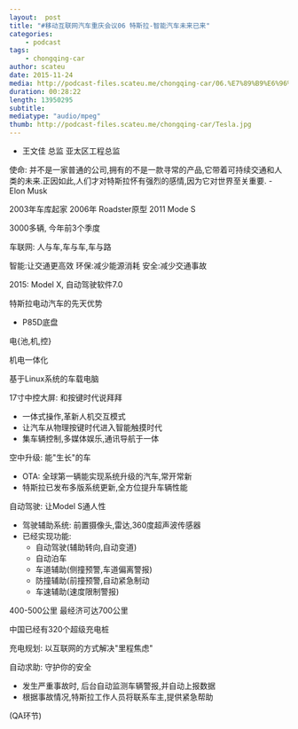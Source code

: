 ```yaml
---
layout:  post
title: "#移动互联网汽车重庆会议06 特斯拉-智能汽车未来已来"
categories:
    - podcast
tags:
    - chongqing-car
author: scateu
date: 2015-11-24
media: http://podcast-files.scateu.me/chongqing-car/06.%E7%89%B9%E6%96%AF%E6%8B%89-%E6%99%BA%E8%83%BD%E6%B1%BD%E8%BD%A6%E6%9C%AA%E6%9D%A5%E5%B7%B2%E6%9D%A5.m4a
duration: 00:28:22
length: 13950295
subtitle:
mediatype: "audio/mpeg"
thumb: http://podcast-files.scateu.me/chongqing-car/Tesla.jpg
---
```


 - 王文佳  总监  亚太区工程总监

使命: 并不是一家普通的公司,拥有的不是一款寻常的产品,它带着可持续交通和人类的未来.正因如此,人们才对特斯拉怀有强烈的感情,因为它对世界至关重要. - Elon Musk 

2003年车库起家
2006年 Roadster原型
2011 Mode S

3000多辆, 今年前3个季度


车联网: 人与车,车与车,车与路

智能:让交通更高效
环保:减少能源消耗
安全:减少交通事故

2015: Model X, 自动驾驶软件7.0


特斯拉电动汽车的先天优势

 - P85D底盘

电{池,机,控}

机电一体化

基于Linux系统的车载电脑 

17寸中控大屏: 和按键时代说拜拜
 - 一体式操作,革新人机交互模式
 - 让汽车从物理按键时代进入智能触摸时代
 - 集车辆控制,多媒体娱乐,通讯导航于一体


空中升级: 能"生长"的车
 - OTA: 全球第一辆能实现系统升级的汽车,常开常新
 - 特斯拉已发布多版系统更新,全方位提升车辆性能

自动驾驶: 让Model S通人性
 - 驾驶辅助系统: 前置摄像头,雷达,360度超声波传感器
 - 已经实现功能:
   - 自动驾驶(辅助转向,自动变道)
   - 自动泊车
   - 车道辅助(侧撞预警,车道偏离警报)
   - 防撞辅助(前撞预警,自动紧急制动
   - 车速辅助(速度限制警报)

400-500公里
最经济可达700公里

中国已经有320个超级充电桩

充电规划: 以互联网的方式解决"里程焦虑"

自动求助: 守护你的安全
 - 发生严重事故时, 后台自动监测车辆警报,并自动上报数据
 - 根据事故情况,特斯拉工作人员将联系车主,提供紧急帮助


(QA环节)
